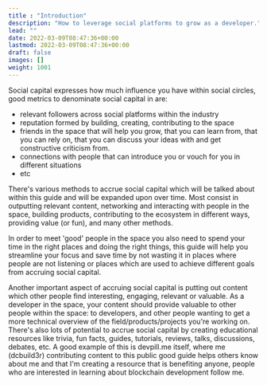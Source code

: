 ```yaml
---
title : "Introduction"
description: "How to leverage social platforms to grow as a developer."
lead: ""
date: 2022-03-09T08:47:36+00:00
lastmod: 2022-03-09T08:47:36+00:00
draft: false
images: []
weight: 1001
---
```


Social capital expresses how much influence you have within social circles, good metrics to denominate social capital in are:

- relevant followers across social platforms within the industry
- reputation formed by building, creating, contributing to the space
- friends in the space that will help you grow, that you can learn from, that you can rely on, that you can discuss your ideas with and get constructive criticism from.
- connections with people that can introduce you or vouch for you in different situations
- etc

There's various methods to accrue social capital which will be talked about within this guide and will be expanded upon over time. Most consist in outputting relevant content, networking and interacting with people in the space, building products, contributing to the ecosystem in different ways, providing value (or fun), and many other methods.

In order to meet 'good' people in the space you also need to spend your time in the right places and doing the right things, this guide will help you streamline your focus and save time by not wasting it in places where people are not listening or places which are used to achieve different goals from accruing social capital.

Another important aspect of accruing social capital is putting out content which other people find interesting, engaging, relevant or valuable. As a developer in the space, your content should provide valuable to other people within the space: to developers, and other people wanting to get a more technical overview of the field/products/projects you're working on. There's also lots of potential to accrue social capital by creating educational resources like trivia, fun facts, guides, tutorials, reviews, talks, discussions, debates, etc. A good example of this is devpill.me itself, where me (dcbuild3r) contributing content to this public good guide helps others know about me and that I'm creating a resource that is benefiting anyone, people who are interested in learning about blockchain development follow me.
